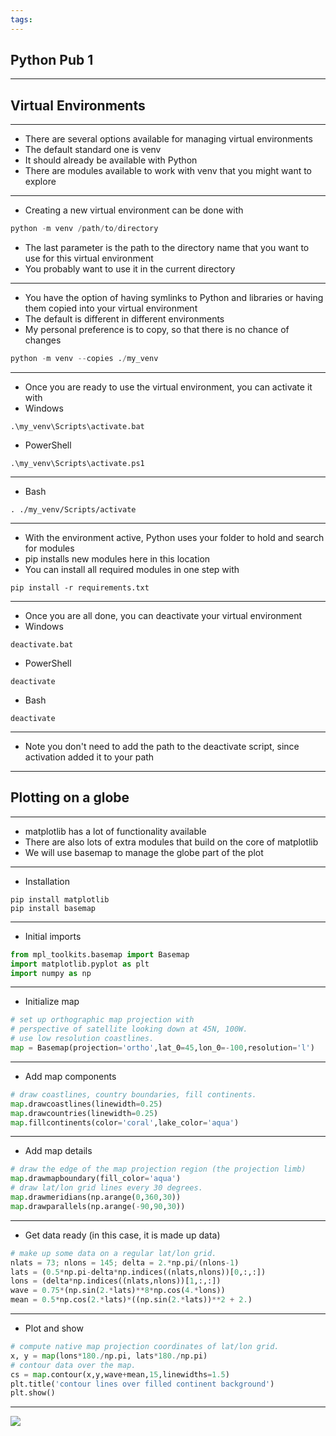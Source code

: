 ```yaml
---
tags:
---
```

## Python Pub 1
---
## Virtual Environments

---
- There are several options available for managing virtual environments
- The default standard one is venv
- It should already be available with Python
- There are modules available to work with venv that you might want to explore

---
- Creating a new virtual environment can be done with
```python
python -m venv /path/to/directory
```
- The last parameter is the path to the directory name that you want to use for this virtual environment
- You probably want to use it in the current directory

---
- You have the option of having symlinks to Python and libraries or having them copied into your virtual environment
- The default is different in different environments
- My personal preference is to copy, so that there is no chance of changes
```python
python -m venv --copies ./my_venv
```

---
- Once you are ready to use the virtual environment, you can activate it with
- Windows
```
.\my_venv\Scripts\activate.bat
```
- PowerShell
```
.\my_venv\Scripts\activate.ps1
```
---
- Bash
```
. ./my_venv/Scripts/activate
```

---
- With the environment active, Python uses your folder to hold and search for modules
- pip installs new modules here in this location
- You can install all required modules in one step with
```
pip install -r requirements.txt
```

---
- Once you are all done, you can deactivate your virtual environment
- Windows
```
deactivate.bat
```
- PowerShell
```
deactivate
```
- Bash
```
deactivate
```

---
- Note you don't need to add the path to the deactivate script, since activation added it to your path



---
## Plotting on a globe

---
- matplotlib has a lot of functionality available
- There are also lots of extra modules that build on the core of matplotlib
- We will use basemap to manage the globe part of the plot

---
- Installation
```
pip install matplotlib
pip install basemap
```

---
- Initial imports
```python
from mpl_toolkits.basemap import Basemap
import matplotlib.pyplot as plt
import numpy as np
```

---
- Initialize map
```python
# set up orthographic map projection with
# perspective of satellite looking down at 45N, 100W.
# use low resolution coastlines.
map = Basemap(projection='ortho',lat_0=45,lon_0=-100,resolution='l')
```

---
- Add map components
```python
# draw coastlines, country boundaries, fill continents.
map.drawcoastlines(linewidth=0.25)
map.drawcountries(linewidth=0.25)
map.fillcontinents(color='coral',lake_color='aqua')
```

---
- Add map details
```python
# draw the edge of the map projection region (the projection limb)
map.drawmapboundary(fill_color='aqua')
# draw lat/lon grid lines every 30 degrees.
map.drawmeridians(np.arange(0,360,30))
map.drawparallels(np.arange(-90,90,30))
```

---
- Get data ready (in this case, it is made up data)
```python
# make up some data on a regular lat/lon grid.
nlats = 73; nlons = 145; delta = 2.*np.pi/(nlons-1)
lats = (0.5*np.pi-delta*np.indices((nlats,nlons))[0,:,:])
lons = (delta*np.indices((nlats,nlons))[1,:,:])
wave = 0.75*(np.sin(2.*lats)**8*np.cos(4.*lons))
mean = 0.5*np.cos(2.*lats)*((np.sin(2.*lats))**2 + 2.)
```

---
- Plot and show
```python
# compute native map projection coordinates of lat/lon grid.
x, y = map(lons*180./np.pi, lats*180./np.pi)
# contour data over the map.
cs = map.contour(x,y,wave+mean,15,linewidths=1.5)
plt.title('contour lines over filled continent background')
plt.show()
```

---
![](contour1.png)
